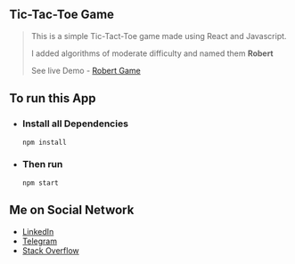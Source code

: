 ## Tic-Tac-Toe Game
> This is a simple Tic-Tact-Toe game made using React and Javascript.
> 
> I added algorithms of moderate difficulty  and named them **Robert**
> 
> See live Demo - [Robert Game](https://robert-game.netlify.app/)

## To run this App
- ### Install all Dependencies
	`npm install`
- ### Then run
	`npm start`

## Me on Social Network

- [LinkedIn](https://www.linkedin.com/in/boymurodov-samandar/)
- [Telegram](http://t.me/boymurodovsamandar)
- [Stack Overflow](https://stackoverflow.com/users/14190579/samandar)
